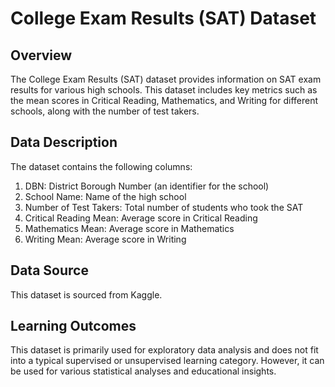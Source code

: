 # College Exam Results (SAT) Dataset
## Overview
The College Exam Results (SAT) dataset provides information on SAT exam results for various high schools. 
This dataset includes key metrics such as the mean scores in Critical Reading, Mathematics, and Writing for different schools, along with the number of test takers.

## Data Description
The dataset contains the following columns:

1. DBN: District Borough Number (an identifier for the school)
2. School Name: Name of the high school
3. Number of Test Takers: Total number of students who took the SAT
4. Critical Reading Mean: Average score in Critical Reading
5. Mathematics Mean: Average score in Mathematics
6. Writing Mean: Average score in Writing

## Data Source
This dataset is sourced from Kaggle.

## Learning Outcomes
This dataset is primarily used for exploratory data analysis and does not fit into a typical supervised or unsupervised learning category. 
However, it can be used for various statistical analyses and educational insights.

